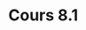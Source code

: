 # Cours 8.1
<!-- 20 octobre-->

<!--

Node.js et NPM : gestionnaire de paquets JavaScript

VITE : outil de développement front-end qui inclut serveur de développement et compilateur

VUE

https://tim-montmorency.com/timdoc/582-518MO/javascript/vue-js/composantes/  (vu au cours 6.2 mais en faire une révision rapido)

  https://tim-montmorency.com/timdoc/582-518MO/exercices/vue-composante-cartes/ (probablement déjà fait au cours 6.2, à confirmer...)

  https://tim-montmorency.com/timdoc/582-518MO/exercices/sushis/ < à mettre à jour au besoin pour faire le lien entre composante et app ($emit)

  https://tim-montmorency.com/timdoc/582-518MO/exercices/jeu-defense/ < il faut que je fasse la solution avec composante (les instructions le sont mais je ne trouve plus la solution avec composante donc je dois checker ça)


Contenu à développer et ajouter: références $emit *ref* entre une app et les composantes. 
https://fr.vuejs.org/guide/components/events.html 
La  <a href="https://www.w3schools.com/vue/vue_emit.php">méthode intégrée `$emit`  qui permet de faire le lien entre une app et ses composantes.


Vue SCF: 
https://tim-montmorency.com/timdoc/582-518MO/javascript/vue-js/sfc/ > Rrepousser SFC à quand on va voir Vite... Car anyway faut le compiler...
-->